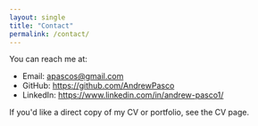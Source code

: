 ```yaml
---
layout: single
title: "Contact"
permalink: /contact/
---
```


You can reach me at:

- Email: apascos@gmail.com
- GitHub: https://github.com/AndrewPasco
- LinkedIn: https://www.linkedin.com/in/andrew-pasco1/

If you'd like a direct copy of my CV or portfolio, see the CV page.
